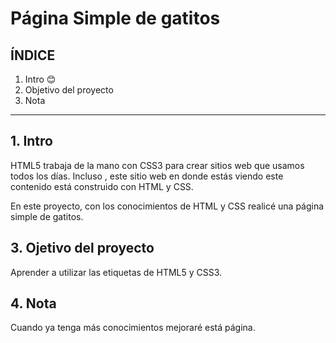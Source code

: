 # Página Simple de gatitos


## ÍNDICE

1. Intro 😊
2. Objetivo del proyecto 
3. Nota

****
## 1. Intro
HTML5 trabaja de la mano con CSS3 para crear sitios web que usamos todos los días. Incluso , este sitio web en donde estás viendo este contenido está construido con HTML y CSS.

En este proyecto, con los conocimientos de HTML y CSS realicé una página simple de gatitos. 


## 3. Ojetivo del proyecto
Aprender a utilizar las etiquetas de HTML5 y CSS3.

## 4. Nota
Cuando ya tenga más conocimientos mejoraré está página.
